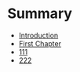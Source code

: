 # Summary

* [Introduction](README.md)
* [First Chapter](chapter1.md)
* [111](111.md)
* [222](222.md)

